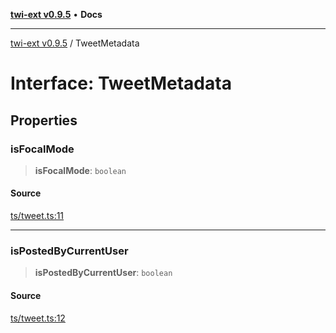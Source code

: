 [**twi-ext v0.9.5**](../README.md) • **Docs**

***

[twi-ext v0.9.5](../README.md) / TweetMetadata

# Interface: TweetMetadata

## Properties

### isFocalMode

> **isFocalMode**: `boolean`

#### Source

[ts/tweet.ts:11](https://github.com/Robot-Inventor/twi-ext/blob/0043afb9bd23d6bf1ccfc7a09fc743107f67542c/src/ts/tweet.ts#L11)

***

### isPostedByCurrentUser

> **isPostedByCurrentUser**: `boolean`

#### Source

[ts/tweet.ts:12](https://github.com/Robot-Inventor/twi-ext/blob/0043afb9bd23d6bf1ccfc7a09fc743107f67542c/src/ts/tweet.ts#L12)
